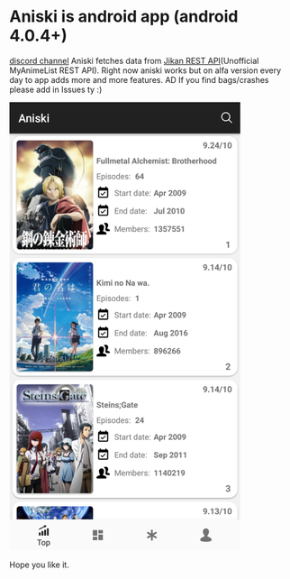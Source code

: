 # Aniski is android app (android 4.0.4+)

[discord channel](https://discord.gg/bsfEDX)
Aniski fetches data from [Jikan REST API](https://github.com/jikan-me/jikan)(Unofficial MyAnimeList REST API).
Right now aniski works but on alfa version every day to app adds more and more features. 
AD
If you find bags/crashes please add in Issues ty :)

![alt text](https://github.com/freja96/aniski_apk/blob/master/icon.png)

Hope you like it.
